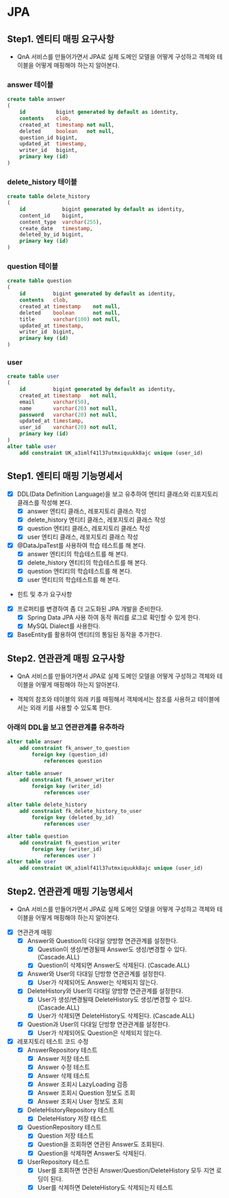 # JPA

## Step1. 엔티티 매핑 요구사항

- QnA 서비스를 만들어가면서 JPA로 실제 도메인 모델을 어떻게 구성하고 객체와 테이블을 어떻게 매핑해야 하는지 알아본다.

### answer 테이블

```sql
create table answer
(
    id          bigint generated by default as identity,
    contents    clob,
    created_at  timestamp not null,
    deleted     boolean   not null,
    question_id bigint,
    updated_at  timestamp,
    writer_id   bigint,
    primary key (id)
)
```

### delete_history 테이블

```sql
create table delete_history
(
    id            bigint generated by default as identity,
    content_id    bigint,
    content_type  varchar(255),
    create_date   timestamp,
    deleted_by_id bigint,
    primary key (id)
)
```

### question 테이블

```sql
create table question
(
    id         bigint generated by default as identity,
    contents   clob,
    created_at timestamp    not null,
    deleted    boolean      not null,
    title      varchar(100) not null,
    updated_at timestamp,
    writer_id  bigint,
    primary key (id)
)
```

### user

```sql
create table user
(
    id         bigint generated by default as identity,
    created_at timestamp   not null,
    email      varchar(50),
    name       varchar(20) not null,
    password   varchar(20) not null,
    updated_at timestamp,
    user_id    varchar(20) not null,
    primary key (id)
)
alter table user
    add constraint UK_a3imlf41l37utmxiquukk8ajc unique (user_id)
```

## Step1. 엔티티 매핑 기능명세서

- [X] DDL(Data Definition Language)을 보고 유추하여 엔티티 클래스와 리포지토리 클래스를 작성해 본다.
    - [X] answer 엔티티 클래스, 레포지토리 클래스 작성
    - [X] delete_history 엔티티 클래스, 레포지토리 클래스 작성
    - [X] question 엔티티 클래스, 레포지토리 클래스 작성
    - [X] user 엔티티 클래스, 레포지토리 클래스 작성
- [X] @DataJpaTest를 사용하여 학습 테스트를 해 본다.
    - [X] answer 엔티티의 학습테스트를 해 본다.
    - [X] delete_history 엔티티의 학습테스트를 해 본다.
    - [X] question 엔티티의 학습테스트를 해 본다.
    - [X] user 엔티티의 학습테스트를 해 본다.

* 힌트 및 추가 요구사항

- [X] 프로퍼티를 변경하여 좀 더 고도화된 JPA 개발을 준비한다.
    - [X] Spring Data JPA 사용 하여 동작 쿼리를 로그로 확인할 수 있게 한다.
    - [X] MySQL Dialect를 사용한다.
- [X] BaseEntity를 활용하여 엔티티의 통일된 동작을 추가한다.

## Step2. 연관관계 매핑 요구사항

- QnA 서비스를 만들어가면서 JPA로 실제 도메인 모델을 어떻게 구성하고 객체와 테이블을 어떻게 매핑해야 하는지 알아본다.

* 객체의 참조와 테이블의 외래 키를 매핑해서 객체에서는 참조를 사용하고 테이블에서는 외래 키를 사용할 수 있도록 한다.

### 아래의 DDL을 보고 연관관계를 유추하라

```sql
alter table answer
    add constraint fk_answer_to_question
        foreign key (question_id)
            references question

alter table answer
    add constraint fk_answer_writer
        foreign key (writer_id)
            references user

alter table delete_history
    add constraint fk_delete_history_to_user
        foreign key (deleted_by_id)
            references user

alter table question
    add constraint fk_question_writer
        foreign key (writer_id)
            references user )
alter table user
    add constraint UK_a3imlf41l37utmxiquukk8ajc unique (user_id)
```

## Step2. 연관관계 매핑 기능명세서

- QnA 서비스를 만들어가면서 JPA로 실제 도메인 모델을 어떻게 구성하고 객체와 테이블을 어떻게 매핑해야 하는지 알아본다.


- [x] 연관관계 매핑
    - [x] Answer와 Question의 다대일 양방향 연관관계를 설정한다.
        - [x] Question이 생성/변경될때 Answer도 생성/변경할 수 있다. (Cascade.ALL)
        - [x] Question이 삭제되면 Answer도 삭제된다. (Cascade.ALL)
    - [x] Answer와 User의 다대일 단방향 연관관계를 설정한다.
        - [x] User가 삭제되어도 Answer는 삭제되지 않는다.
    - [x] DeleteHistory와 User의 다대일 양방향 연관관계를 설정한다.
        - [x] User가 생성/변경될때 DeleteHistory도 생성/변경할 수 있다. (Cascade.ALL)
        - [x] User가 삭제되면 DeleteHistory도 삭제된다. (Cascade.ALL)
    - [x] Question과 User의 다대일 단방향 연관관계를 설정한다.
        - [x] User가 삭제되어도 Question은 삭제되지 않는다.
- [x] 레포지토리 테스트 코드 수정
    - [x] AnswerRepository 테스트
        - [x] Answer 저장 테스트
        - [x] Answer 수정 테스트
        - [x] Answer 삭제 테스트
        - [x] Answer 조회시 LazyLoading 검증
        - [x] Answer 조회시 Question 정보도 조회
        - [x] Answer 조회시 User 정보도 조회
    - [x] DeleteHistoryRepository 테스트
        - [x] DeleteHistory 저장 테스트
    - [x] QuestionRepository 테스트
        - [x] Question 저장 테스트
        - [x] Question을 조회하면 연관된 Answer도 조회된다.
        - [x] Question을 삭제하면 Answer도 삭제된다.
    - [x] UserRepository 테스트
        - [x] User를 조회하면 연관된 Answer/Question/DeleteHistory 모두 지연 로딩이 된다.
        - [x] User를 삭제하면 DeleteHistory도 삭제되는지 테스트